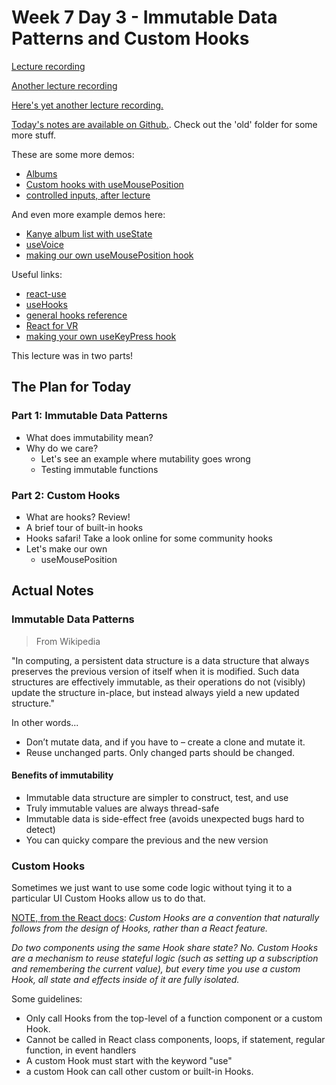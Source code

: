 # Week 7 Day 3 - Immutable Data Patterns and Custom Hooks

[Lecture recording](https://youtu.be/2GJGn_Uirr8)

[Another lecture recording](https://www.youtube.com/watch?v=3fOrifriEwE)

[Here's yet another lecture recording.](https://www.youtube.com/watch?v=wFYMjnnbVoo)

[Today's notes are available on Github.](https://github.com/NimaBoscarino/custom-hooks-notes). Check out the 'old' folder for some more stuff.

These are some more demos:

- [Albums](https://codesandbox.io/s/zen-leaf-gmx33?fontsize=14)
- [Custom hooks with useMousePosition](https://codesandbox.io/s/eloquent-allen-dxfns?fontsize=14)
- [controlled inputs, after lecture](https://codesandbox.io/s/naughty-voice-ctdqs?fontsize=14)

And even more example demos here:

- [Kanye album list with useState](https://codesandbox.io/s/spring-field-tp4hx)
- [useVoice](https://codesandbox.io/s/hopeful-ramanujan-91vd1)
- [making our own useMousePosition hook](https://codesandbox.io/s/damp-cookies-w4pm0)

Useful links:

- [react-use](https://github.com/streamich/react-use)
- [useHooks](https://usehooks.com)
- [general hooks reference](https://reactjs.org/docs/hooks-reference.html)
- [React for VR](https://facebook.github.io/react-360/)
- [making your own useKeyPress hook](https://usehooks.com/useKeyPress/)

This lecture was in two parts!

## The Plan for Today

### Part 1: Immutable Data Patterns

- What does immutability mean?
- Why do we care?
    - Let's see an example where mutability goes wrong
    - Testing immutable functions

### Part 2: Custom Hooks

- What are hooks? Review!
- A brief tour of built-in hooks
- Hooks safari! Take a look online for some community hooks
- Let's make our own
    - useMousePosition

## Actual Notes

### Immutable Data Patterns

> From Wikipedia

"In computing, a persistent data structure is a data structure that always preserves the previous version of itself when it is modified. Such data structures are effectively immutable, as their operations do not (visibly) update the structure in-place, but instead always yield a new updated structure."

In other words...

- Don’t mutate data, and if you have to – create a clone and mutate it.
- Reuse unchanged parts. Only changed parts should be changed.

#### Benefits of immutability

- Immutable data structure are simpler to construct, test, and use
- Truly immutable values are always thread-safe
- Immutable data is side-effect free (avoids unexpected bugs hard to detect)
- You can quicky compare the previous and the new version

### Custom Hooks

Sometimes we just want to use some code logic without tying it to a particular UI
Custom Hooks allow us to do that.

[NOTE, from the React docs](https://reactjs.org/docs/hooks-custom.html): *Custom Hooks are a convention that naturally follows from the design of Hooks, rather than a React feature.*

*Do two components using the same Hook share state? No. Custom Hooks are a mechanism to reuse stateful logic (such as setting up a subscription and remembering the current value), but every time you use a custom Hook, all state and effects inside of it are fully isolated.*

Some guidelines:

- Only call Hooks from the top-level of a function component or a custom Hook.
- Cannot be called in React class components, loops, if statement, regular function, in event handlers
- A custom Hook must start with the keyword "use"
- a custom Hook can call other custom or built-in Hooks.
